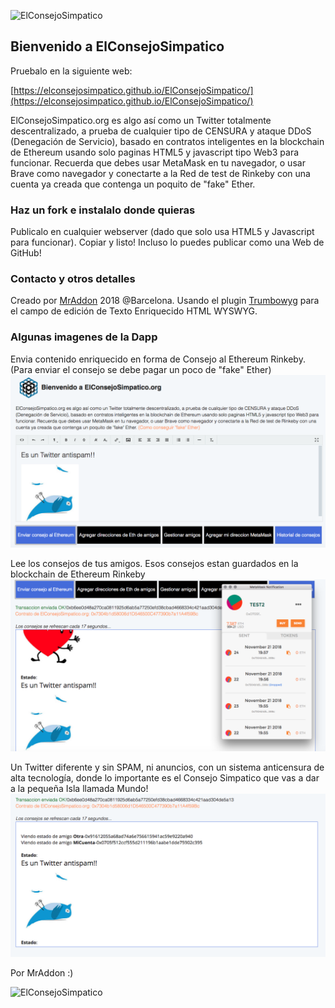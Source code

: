 ![ElConsejoSimpatico](https://elconsejosimpatico.github.io/ElConsejoSimpatico/ElConsejoSimpatico/logo_transp.png)

## Bienvenido a ElConsejoSimpatico

Pruebalo en la siguiente web:

[https://elconsejosimpatico.github.io/ElConsejoSimpatico/](https://elconsejosimpatico.github.io/ElConsejoSimpatico/)

ElConsejoSimpatico.org es algo así como un Twitter totalmente descentralizado, a prueba de cualquier tipo de CENSURA y ataque DDoS (Denegación de Servicio), basado en contratos inteligentes en la blockchain de Ethereum usando solo paginas HTML5 y javascript tipo Web3 para funcionar. Recuerda que debes usar MetaMask en tu navegador, o usar Brave como navegador y conectarte a la Red de test de Rinkeby con una cuenta ya creada que contenga un poquito de "fake" Ether.

### Haz un fork e instalalo donde quieras

Publicalo en cualquier webserver (dado que solo usa HTML5 y Javascript para funcionar).
Copiar y listo! Incluso lo puedes publicar como una Web de GitHub!

### Contacto y otros detalles

Creado por [MrAddon](http://mraddon.com) 2018 @Barcelona. Usando el plugin [Trumbowyg](https://alex-d.github.io/Trumbowyg/) para el campo de edición de Texto Enriquecido HTML WYSWYG.

### Algunas imagenes de la Dapp

Envia contenido enriquecido en forma de Consejo al Ethereum Rinkeby. (Para enviar el consejo se debe pagar un poco de "fake" Ether)
![Ejemplo](example1.png)



Lee los consejos de tus amigos. Esos consejos estan guardados en la blockchain de Ethereum Rinkeby
![Ejemplo](example2.png)



Un Twitter diferente y sin SPAM, ni anuncios, con un sistema anticensura de alta tecnología, donde lo importante es el Consejo Simpatico que vas a dar a la pequeña Isla llamada Mundo!
![Ejemplo](example3.png)

Por MrAddon :)

![ElConsejoSimpatico](https://elconsejosimpatico.github.io/ElConsejoSimpatico/ElConsejoSimpatico/cube.gif)
